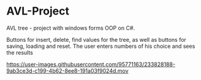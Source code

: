 # AVL-Project
AVL tree - project with windows forms OOP on C#.





Buttons for insert, delete, find values for the tree, as well as buttons for saving, loading and reset.
The user enters numbers of his choice and sees the results

https://user-images.githubusercontent.com/95771163/233828188-9ab3ce3d-c199-4b62-8ee8-191a03f9024d.mov
